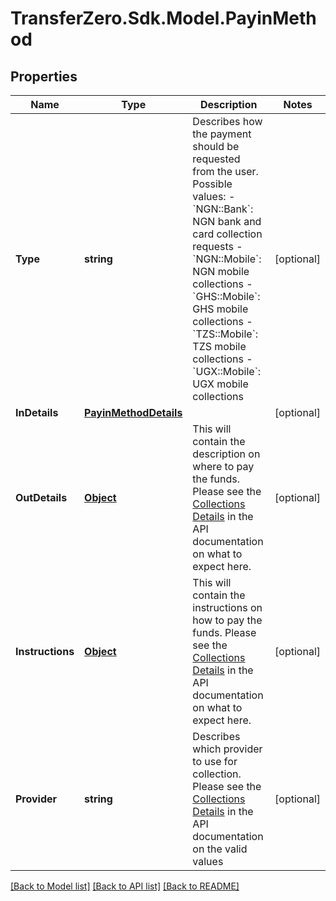 
# TransferZero.Sdk.Model.PayinMethod

## Properties

Name | Type | Description | Notes
------------ | ------------- | ------------- | -------------
**Type** | **string** | Describes how the payment should be requested from the user.  Possible values: - &#x60;NGN::Bank&#x60;: NGN bank and card collection requests - &#x60;NGN::Mobile&#x60;: NGN mobile collections - &#x60;GHS::Mobile&#x60;: GHS mobile collections - &#x60;TZS::Mobile&#x60;: TZS mobile collections - &#x60;UGX::Mobile&#x60;: UGX mobile collections  | [optional] 
**InDetails** | [**PayinMethodDetails**](PayinMethodDetails.md) |  | [optional] 
**OutDetails** | [**Object**](.md) | This will contain the description on where to pay the funds. Please see the [Collections Details](https://docs.transferzero.com/docs/collection-details) in the API documentation on what to expect here. | [optional] 
**Instructions** | [**Object**](.md) | This will contain the instructions on how to pay the funds. Please see the [Collections Details](https://docs.transferzero.com/docs/collection-details) in the API documentation on what to expect here. | [optional] 
**Provider** | **string** | Describes which provider to use for collection. Please see the [Collections Details](https://docs.transferzero.com/docs/collection-details) in the API documentation on the valid values | [optional] 

[[Back to Model list]](../README.md#documentation-for-models)
[[Back to API list]](../README.md#documentation-for-api-endpoints)
[[Back to README]](../README.md)

